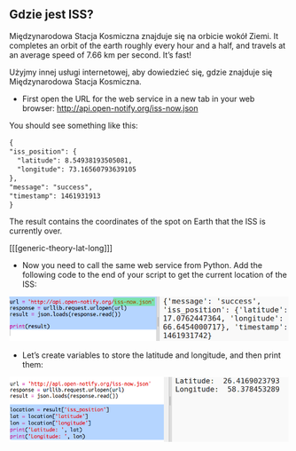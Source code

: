 ## Gdzie jest ISS?

Międzynarodowa Stacja Kosmiczna znajduje się na orbicie wokół Ziemi. It completes an orbit of the earth roughly every hour and a half, and travels at an average speed of 7.66 km per second. It’s fast!

Użyjmy innej usługi internetowej, aby dowiedzieć się, gdzie znajduje się Międzynarodowa Stacja Kosmiczna.

+ First open the URL for the web service in a new tab in your web browser: <a href="http://api.open-notify.org/iss-now.json" target="_blank">http://api.open-notify.org/iss-now.json</a>

You should see something like this:

    {
    "iss_position": {
      "latitude": 8.54938193505081, 
      "longitude": 73.16560793639105
    }, 
    "message": "success", 
    "timestamp": 1461931913
    }
    

The result contains the coordinates of the spot on Earth that the ISS is currently over.

[[[generic-theory-lat-long]]]

+ Now you need to call the same web service from Python. Add the following code to the end of your script to get the current location of the ISS:

![screenshot](images/iss-location.png)

+ Let’s create variables to store the latitude and longitude, and then print them:

![screenshot](images/iss-coordinates.png)